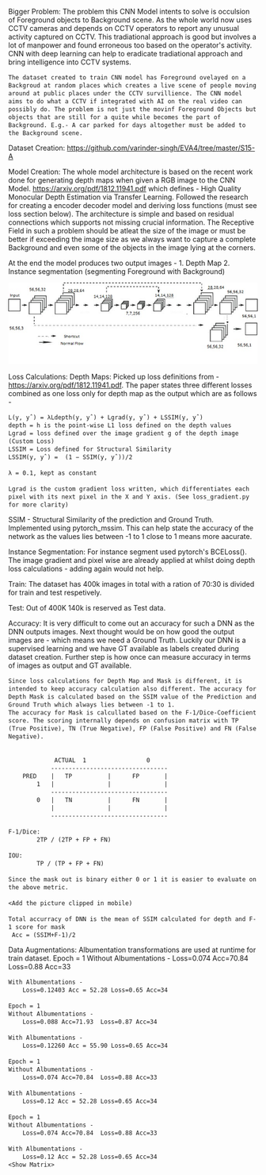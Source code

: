 
Bigger Problem:
	The problem this CNN Model intents to solve is occulsion of Foreground objects to Background scene. As the whole world now uses CCTV cameras and depends on CCTV operators to report any unusual activity captured on CCTV. This tradiational approach is good but involves a lot of manpower and found erroneous too based on the operator's activity. CNN with deep learning can help to eradicate tradiational approach and bring intelligence into CCTV systems. 

	The dataset created to train CNN model has Foreground ovelayed on a Backgroud at random places which creates a live scene of people moving around at public places under the CCTV survillience. The CNN model aims to do what a CCTV if integrated with AI on the real video can possibly do. The problem is not just the movinf Foreground Objects but objects that are still for a quite while becomes the part of Background. E.g.- A car parked for days altogether must be added to the Background scene.

Dataset Creation:
	https://github.com/varinder-singh/EVA4/tree/master/S15-A

Model Creation:
	The whole model architecture is based on the recent work done for generating depth maps when given a RGB image to the CNN Model. https://arxiv.org/pdf/1812.11941.pdf which defines - High Quality Monocular Depth Estimation via Transfer Learning. Followed the research for creating a encoder decoder model and deriving loss functions (must see loss section below). The architecture is simple and based on residual connections which supports not missing crucial information. The Receptive Field in such a problem should be atleat the size of the image or must be better if exceeding the image size as we always want to capture a complete Background and even some of the objects in the image lying at the corners.

At the end the model produces two output images - 1. Depth Map 2. Instance segmentation (segmenting Foreground with Background)

![](Images/Encoder-Decoder.jpg) 

Loss Calculations:
	Depth Maps:
	Picked up loss definitions from - https://arxiv.org/pdf/1812.11941.pdf. The paper states three different losses combined as one loss only for depth map as the output which are as follows -

	L(y, yˆ) = λLdepth(y, yˆ) + Lgrad(y, yˆ) + LSSIM(y, yˆ)
	depth = h is the point-wise L1 loss defined on the depth values
	Lgrad = loss defined over the image gradient g of the depth image (Custom Loss)
	LSSIM = Loss defined for Structural Similarity
	LSSIM(y, yˆ) =  (1 − SSIM(y, yˆ))/2

	λ = 0.1, kept as constant

	Lgrad is the custom gradient loss written, which differentiates each pixel with its next pixel in the X and Y axis. (See loss_gradient.py for more clarity)

SSIM - Structural Similarity of the prediction and Ground Truth. Implemented using pytorch_mssim. This can help state the accuracy of the network as the values lies between -1 to 1 close to 1 means more aacurate.

Instance Segmentation:	For instance segment used pytorch's BCELoss(). The image gradient and pixel wise are already applied at whilst doing depth loss calculations - adding again would not help.

Train:
	The dataset has 400k images in total with a ration of 70:30 is divided for train and test respetively.
	<Add more lines here wrt to train and test>

Test: 
	Out of 400K 140k is reserved as Test data.

Accuracy:
	It is very difficult to come out an accuracy for such a DNN as the DNN outputs images. Next thought would be on how good the output images are - which means we need a Ground Truth. Luckily our DNN is a supervised learning and we have GT available as labels created during dataset creation. Further step is how once can measure accuracy in terms of images as output and GT available.

	Since loss calculations for Depth Map and Mask is different, it is intended to keep accuracy calculation also different. The accuracy for Depth Mask is calculated based on the SSIM value of the Prediction and Ground Truth which always lies between -1 to 1.
	The accuracy for Mask is calcullated based on the F-1/Dice-Coefficient score. The scoring internally depends on confusion matrix with TP (True Positive), TN (True Negative), FP (False Positive) and FN (False Negative).
        

        	     ACTUAL  1                 0
	   			---------------------------------
		PRED	|   TP          |      FP       |
			1	|               |               |
			    ---------------------------------
			0	|   TN          |      FN       |
				|               |               |
			    ---------------------------------

	F-1/Dice:
			2TP / (2TP + FP + FN)

	IOU:
			TP / (TP + FP + FN)

	Since the mask out is binary either 0 or 1 it is easier to evaluate on the above metric.

	<Add the picture clipped in mobile)

	Total accurracy of DNN is the mean of SSIM calculated for depth and F-1 score for mask
	 Acc = (SSIM+F-1)/2


Data Augmentations:
	Albumentation transformations are used at runtime for train dataset.
	Epoch = 1
	Without Albumentations - 
		Loss=0.074 Acc=70.84  Loss=0.88 Acc=33

	With Albumentations -
		Loss=0.12403 Acc = 52.28 Loss=0.65 Acc=34

	Epoch = 1
	Without Albumentations - 
		Loss=0.088 Acc=71.93  Loss=0.87 Acc=34

	With Albumentations -
		Loss=0.12260 Acc = 55.90 Loss=0.65 Acc=34

	Epoch = 1
	Without Albumentations - 
		Loss=0.074 Acc=70.84  Loss=0.88 Acc=33

	With Albumentations -
		Loss=0.12 Acc = 52.28 Loss=0.65 Acc=34

	Epoch = 1
	Without Albumentations - 
		Loss=0.074 Acc=70.84  Loss=0.88 Acc=33

	With Albumentations -
		Loss=0.12 Acc = 52.28 Loss=0.65 Acc=34
	<Show Matrix>
